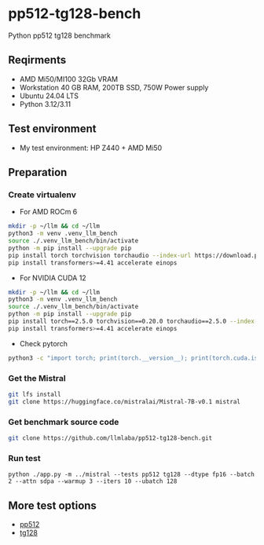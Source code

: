 # pp512-tg128-bench
Python pp512 tg128 benchmark

## Reqirments
- AMD Mi50/MI100 32Gb VRAM
- Workstation 40 GB RAM, 200TB SSD, 750W Power supply 
- Ubuntu 24.04 LTS
- Python 3.12/3.11

## Test environment
- My test environment: HP Z440 + AMD Mi50

## Preparation

### Create virtualenv
- For AMD ROCm 6
```bash
mkdir -p ~/llm && cd ~/llm
python3 -m venv .venv_llm_bench
source ./.venv_llm_bench/bin/activate
python -m pip install --upgrade pip
pip install torch torchvision torchaudio --index-url https://download.pytorch.org/whl/rocm6.0
pip install transformers>=4.41 accelerate einops
```

- For NVIDIA CUDA 12
```bash
mkdir -p ~/llm && cd ~/llm
python3 -m venv .venv_llm_bench
source ./.venv_llm_bench/bin/activate
python -m pip install --upgrade pip
pip install torch==2.5.0 torchvision==0.20.0 torchaudio==2.5.0 --index-url https://download.pytorch.org/whl/cu124
pip install transformers>=4.41 accelerate einops
```

- Check pytorch
```bash
python3 -c "import torch; print(torch.__version__); print(torch.cuda.is_available());print(torch.cuda.get_device_name(0));"
```

### Get the Mistral
```bash
git lfs install
git clone https://huggingface.co/mistralai/Mistral-7B-v0.1 mistral
```

### Get benchmark source code
```bash
git clone https://github.com/llmlaba/pp512-tg128-bench.git
```

### Run test

```
python ./app.py -m ../mistral --tests pp512 tg128 --dtype fp16 --batch 2 --attn sdpa --warmup 3 --iters 10 --ubatch 128
```

## More test options

- [pp512](./pp512.md)
- [tg128](./tg128.md)
